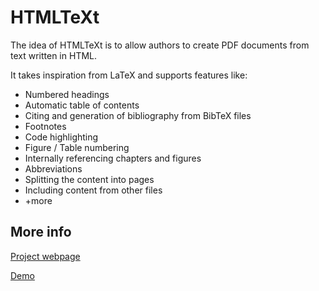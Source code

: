 # HTMLTeXt

The idea of HTMLTeXt is to allow authors to create PDF documents from text written in HTML.

It takes inspiration from LaTeX and supports features like:

* Numbered headings
* Automatic table of contents
* Citing and generation of bibliography from BibTeX files
* Footnotes
* Code highlighting
* Figure / Table numbering
* Internally referencing chapters and figures
* Abbreviations
* Splitting the content into pages
* Including content from other files
* +more

## More info

[Project webpage](https://valterkraemer.github.io/HTMLTeXt/)

[Demo](https://valterkraemer.github.io/HTMLTeXt/examples/report/)
